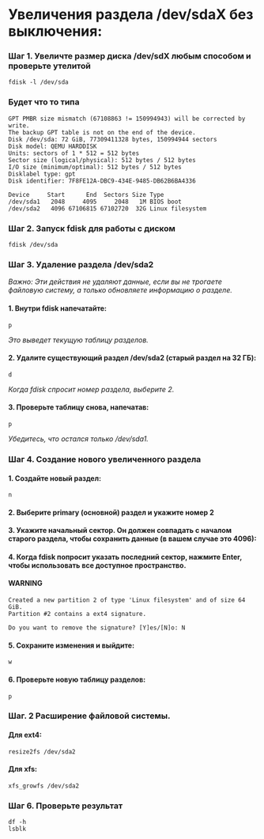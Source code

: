 # Увеличения раздела /dev/sdaX без выключения:

### Шаг 1. Увеличте размер диска /dev/sdX любым способом и проверьте утелитой
```
fdisk -l /dev/sda
```
### Будет что то типа
```
GPT PMBR size mismatch (67108863 != 150994943) will be corrected by write.
The backup GPT table is not on the end of the device.
Disk /dev/sda: 72 GiB, 77309411328 bytes, 150994944 sectors
Disk model: QEMU HARDDISK   
Units: sectors of 1 * 512 = 512 bytes
Sector size (logical/physical): 512 bytes / 512 bytes
I/O size (minimum/optimal): 512 bytes / 512 bytes
Disklabel type: gpt
Disk identifier: 7F8FE12A-DBC9-434E-9485-DB62B6BA4336

Device     Start      End  Sectors Size Type
/dev/sda1   2048     4095     2048   1M BIOS boot
/dev/sda2   4096 67106815 67102720  32G Linux filesystem
```
### Шаг 2. Запуск fdisk для работы с диском
```
fdisk /dev/sda
```
### Шаг 3. Удаление раздела /dev/sda2
*Важно: Эти действия не удаляют данные, если вы не трогаете файловую систему, а только обновляете информацию о разделе.*
#### 1. Внутри fdisk напечатайте:
```
p
```
*Это выведет текущую таблицу разделов.*
#### 2. Удалите существующий раздел /dev/sda2 (старый раздел на 32 ГБ):
```
d
```
*Когда fdisk спросит номер раздела, выберите 2.*
#### 3. Проверьте таблицу снова, напечатав:
```
p
```
*Убедитесь, что остался только /dev/sda1.*
### Шаг 4. Создание нового увеличенного раздела
#### 1. Создайте новый раздел:
```
n
```
#### 2. Выберите primary (основной) раздел и укажите номер 2
#### 3. Укажите начальный сектор. Он должен совпадать с началом старого раздела, чтобы сохранить данные (в вашем случае это 4096):
#### 4. Когда fdisk попросит указать последний сектор, нажмите Enter, чтобы использовать все доступное пространство.
#### WARNING
```
Created a new partition 2 of type 'Linux filesystem' and of size 64 GiB.
Partition #2 contains a ext4 signature.

Do you want to remove the signature? [Y]es/[N]o: N
```
#### 5. Сохраните изменения и выйдите:
```
w
```
#### 6. Проверьте новую таблицу разделов:
```
p
```
### Шаг. 2 Расширение файловой системы.
#### Для ext4:
```
resize2fs /dev/sda2
```
#### Для xfs:
```
xfs_growfs /dev/sda2
```
### Шаг 6. Проверьте результат
```
df -h
lsblk
```
